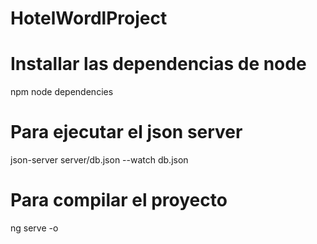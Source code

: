 # HotelWordlProject
 # Installar las dependencias de node
npm node dependencies
# Para ejecutar el json server 
json-server server/db.json --watch db.json
# Para compilar el proyecto
ng serve -o
